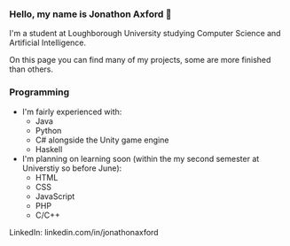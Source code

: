 ### Hello, my name is Jonathon Axford 👋

I'm a student at Loughborough University studying Computer Science and Artificial Intelligence.

On this page you can find many of my projects, some are more finished than others.

### Programming
- I'm fairly experienced with:
  - Java
  - Python
  - C# alongside the Unity game engine
  - Haskell
- I'm planning on learning soon (within the my second semester at Universtiy so before June):
  - HTML
  - CSS
  - JavaScript
  - PHP
  - C/C++
 
 LinkedIn: linkedin.com/in/jonathonaxford
<!--
**Jonathon-A/Jonathon-A** is a ✨ _special_ ✨ repository because its `README.md` (this file) appears on your GitHub profile.

Here are some ideas to get you started:

- 🔭 I’m currently working on ...
- 🌱 I’m currently learning ...
- 👯 I’m looking to collaborate on ...
- 🤔 I’m looking for help with ...
- 💬 Ask me about ...
- 📫 How to reach me: ...
- 😄 Pronouns: ...
- ⚡ Fun fact: ...
-->
